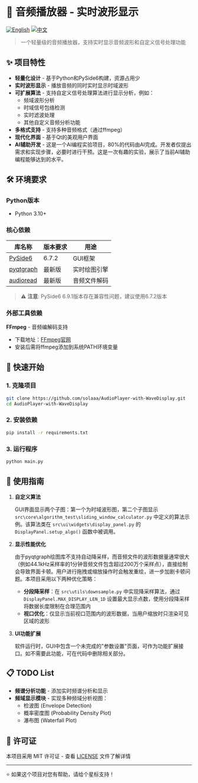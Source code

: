 # 🎵 音频播放器 - 实时波形显示

[![English](https://img.shields.io/badge/lang-English-blue.svg)](README.md)
[![中文](https://img.shields.io/badge/lang-中文-red.svg)](README_zh.md)


> 一个轻量级的音频播放器，支持实时显示音频波形和自定义信号处理功能

## ✨ 项目特性

- **轻量化设计** - 基于Python和PySide6构建，资源占用少
- **实时波形显示** - 播放音频的同时实时显示时域波形
- **可扩展算法** - 支持自定义信号处理算法进行显示分析，例如：
    - 频域波形分析
    - 时域信号包络检测
    - 实时滤波处理
    - 其他自定义音频分析功能
- **多格式支持** - 支持多种音频格式（通过ffmpeg）
- **现代化界面** - 基于Qt的美观用户界面
- **AI辅助开发** - 这是一个AI编程实验项目，80%的代码由AI完成。开发者仅提出需求和实现步骤，必要时进行干预。这是一次有趣的实验，展示了当前AI辅助编程能够达到的水平。

## 🛠️ 环境要求

### Python版本
- Python 3.10+

### 核心依赖

| 库名称 | 版本要求 | 用途 |
|--------|----------|------|
| [PySide6](https://pypi.org/project/PySide6/) | 6.7.2 | GUI框架 |
| [pyqtgraph](https://github.com/pyqtgraph/pyqtgraph) | 最新版 | 实时绘图引擎 |
| [audioread](https://github.com/beetbox/audioread) | 最新版 | 音频文件解码 |

> ⚠️ **注意**: PySide6 6.9.1版本存在兼容性问题，建议使用6.7.2版本

### 外部工具依赖

**FFmpeg** - 音频编解码支持
- 下载地址：[FFmpeg官网](https://ffmpeg.org/download.html#build-windows)
- 安装后需将ffmpeg添加到系统PATH环境变量

## 🚀 快速开始

### 1. 克隆项目
```bash
git clone https://github.com/solaaa/AudioPlayer-with-WaveDisplay.git
cd AudioPlayer-with-WaveDisplay
```

### 2. 安装依赖
```bash
pip install -r requirements.txt
```

### 3. 运行程序
```bash
python main.py
```

## 📖 使用指南

1. **自定义算法**
    
    GUI界面显示两个子图：第一个为时域波形图，第二个子图显示 `src\core\algorithm_test\sliding_window_calculator.py` 中定义的算法示例。该算法类在 `src\ui\widgets\display_panel.py` 的 `DisplayPanel.setup_algo()` 函数中被调用。

2. **显示性能优化**
    
    由于pyqtgraph绘图库不支持自动降采样，而音频文件的波形数据量通常很大（例如44.1kHz采样率的1分钟音频文件包含超过200万个采样点），直接绘制会导致界面卡顿。用户进行拖拽或缩放操作时会触发重绘，进一步加剧卡顿问题。本项目采用以下两种优化策略：
    
    - **分段降采样**：在 `src\utils\downsample.py` 中实现降采样算法，通过 `DisplayPanel.MAX_DISPLAY_LEN_1D` 设置最大显示点数，使用分段降采样将数据长度限制在合理范围内
    - **视口优化**：仅显示当前视口范围内的波形数据，当用户缩放时只渲染可见区域的波形

3. **UI功能扩展**
    
    软件运行时，GUI中包含一个未完成的"参数设置"页面，可作为功能扩展接口。如不需要此功能，可在代码中删除相关部分。

## 📋 TODO List

- **频谱分析功能** - 添加实时频谱分析和显示
- **频域显示模块** - 实现多种频域分析视图：
    - 检波图 (Envelope Detection)
    - 概率密度图 (Probability Density Plot)
    - 瀑布图 (Waterfall Plot)

## 📄 许可证

本项目采用 MIT 许可证 - 查看 [LICENSE](LICENSE) 文件了解详情

---

⭐ 如果这个项目对您有帮助，请给个星标支持！





